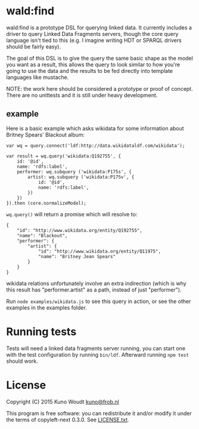
wald:find
=========

wald:find is a prototype DSL for querying linked data.  It currently includes a driver to query
Linked Data Fragments servers, though the core query language isn't tied to this (e.g. I imagine
writing HDT or SPARQL drivers should be fairly easy).

The goal of this DSL is to give the query the same basic shape as the model you want as a result,
this allows the query to look similar to how you're going to use the data and the results to be
fed directly into template languages like mustache.

NOTE: the work here should be considered a prototype or proof of concept.  There are no unittests
and it is still under heavy development.

example
-------

Here is a basic example which asks wikidata for some information about Britney Spears' Blackout
album:

    var wq = query.connect('ldf:http://data.wikidataldf.com/wikidata');

    var result = wq.query('wikidata:Q192755', {
        id: '@id',
        name: 'rdfs:label',
        performer: wq.subquery ('wikidata:P175s', {
            artist: wq.subquery ('wikidata:P175v', {
                id: '@id',
                name: 'rdfs:label',
            })
        })
    }).then (core.normalizeModel);

`wq.query()` will return a promise which will resolve to:

    {
        "id": "http://www.wikidata.org/entity/Q192755",
        "name": "Blackout",
        "performer": {
            "artist": {
                "id": "http://www.wikidata.org/entity/Q11975",
                "name": "Britney Jean Spears"
            }
        }
    }

wikidata relations unfortunately involve an extra indirection (which is why this result
has "performer.artist" as a path, instead of just "performer").

Run `node examples/wikidata.js` to see this query in action, or see the other examples
in the examples folder.


Running tests
=============

Tests will need a linked data fragments server running, you can start one with the test
configuration by running `bin/ldf`.  Afterward running `npm test` should work.


License
=======

Copyright (C) 2015  Kuno Woudt <kuno@frob.nl>

This program is free software: you can redistribute it and/or modify
it under the terms of copyleft-next 0.3.0.  See [LICENSE.txt](LICENSE.txt).
